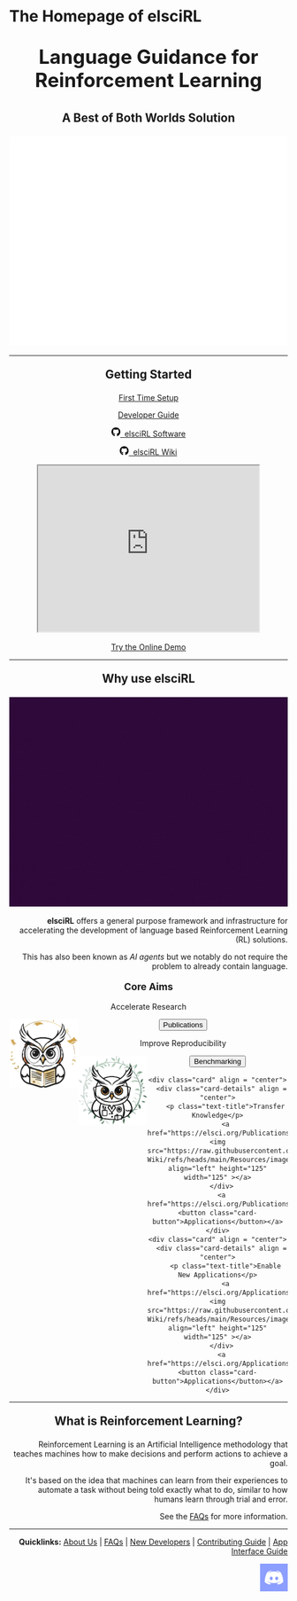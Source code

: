 # The Homepage of elsciRL 

<div align="center" style="font-size:250%">
	<p><b>Language Guidance for <br> Reinforcement Learning</b></p>	
</div>

<div align="center" style="font-size:150%">
	<p><b>A Best of Both Worlds Solution</b></p>	
</div>


<div align="center">
	<img src="https://github.com/pdfosborne/elsciRL-Wiki/blob/main/Resources/images/elsciRL-key-benefits-alt3-transparent-pop.gif?raw=true" />
</div>

----

<div align="center" style="font-size:150%">
	<p><b>Getting Started</b></p>	
</div>

<div class="card-grid" align = "center">  
	<div class="price" >
		  <p><a target="_self" href="https://elsci.org/App+Interface+Guide" class="button-63">First Time Setup</a></p>
	</div>
	<div class="price" align="center">
		  <p><a target="_self" href="https://elsci.org/Developer+Guide" class="button-63" >Developer Guide</a></p>
	</div>
</div>
<div class="card-grid" align = "center"> 
	<div class="price">
		<p><a target="_self" href="https://github.com/pdfosborne/elsciRL" class="button-63"> <svg xmlns="http://www.w3.org/2000/svg" viewBox="0 0 496 512" width="16px"><!--!Font Awesome Free 6.7.2 by @fontawesome - https://fontawesome.com License - https://fontawesome.com/license/free Copyright 2025 Fonticons, Inc.--><path d="M165.9 397.4c0 2-2.3 3.6-5.2 3.6-3.3 .3-5.6-1.3-5.6-3.6 0-2 2.3-3.6 5.2-3.6 3-.3 5.6 1.3 5.6 3.6zm-31.1-4.5c-.7 2 1.3 4.3 4.3 4.9 2.6 1 5.6 0 6.2-2s-1.3-4.3-4.3-5.2c-2.6-.7-5.5 .3-6.2 2.3zm44.2-1.7c-2.9 .7-4.9 2.6-4.6 4.9 .3 2 2.9 3.3 5.9 2.6 2.9-.7 4.9-2.6 4.6-4.6-.3-1.9-3-3.2-5.9-2.9zM244.8 8C106.1 8 0 113.3 0 252c0 110.9 69.8 205.8 169.5 239.2 12.8 2.3 17.3-5.6 17.3-12.1 0-6.2-.3-40.4-.3-61.4 0 0-70 15-84.7-29.8 0 0-11.4-29.1-27.8-36.6 0 0-22.9-15.7 1.6-15.4 0 0 24.9 2 38.6 25.8 21.9 38.6 58.6 27.5 72.9 20.9 2.3-16 8.8-27.1 16-33.7-55.9-6.2-112.3-14.3-112.3-110.5 0-27.5 7.6-41.3 23.6-58.9-2.6-6.5-11.1-33.3 2.6-67.9 20.9-6.5 69 27 69 27 20-5.6 41.5-8.5 62.8-8.5s42.8 2.9 62.8 8.5c0 0 48.1-33.6 69-27 13.7 34.7 5.2 61.4 2.6 67.9 16 17.7 25.8 31.5 25.8 58.9 0 96.5-58.9 104.2-114.8 110.5 9.2 7.9 17 22.9 17 46.4 0 33.7-.3 75.4-.3 83.6 0 6.5 4.6 14.4 17.3 12.1C428.2 457.8 496 362.9 496 252 496 113.3 383.5 8 244.8 8zM97.2 352.9c-1.3 1-1 3.3 .7 5.2 1.6 1.6 3.9 2.3 5.2 1 1.3-1 1-3.3-.7-5.2-1.6-1.6-3.9-2.3-5.2-1zm-10.8-8.1c-.7 1.3 .3 2.9 2.3 3.9 1.6 1 3.6 .7 4.3-.7 .7-1.3-.3-2.9-2.3-3.9-2-.6-3.6-.3-4.3 .7zm32.4 35.6c-1.6 1.3-1 4.3 1.3 6.2 2.3 2.3 5.2 2.6 6.5 1 1.3-1.3 .7-4.3-1.3-6.2-2.2-2.3-5.2-2.6-6.5-1zm-11.4-14.7c-1.6 1-1.6 3.6 0 5.9 1.6 2.3 4.3 3.3 5.6 2.3 1.6-1.3 1.6-3.9 0-6.2-1.4-2.3-4-3.3-5.6-2z"/></svg>&nbsp  elsciRL Software  </a></p>
	</div>
	<div class="price">
		<p><a target="_self" href="https://github.com/pdfosborne/elsciRL-Wiki" class="button-63"><svg xmlns="http://www.w3.org/2000/svg" viewBox="0 0 496 512" width="16px"><!--!Font Awesome Free 6.7.2 by @fontawesome - https://fontawesome.com License - https://fontawesome.com/license/free Copyright 2025 Fonticons, Inc.--><path d="M165.9 397.4c0 2-2.3 3.6-5.2 3.6-3.3 .3-5.6-1.3-5.6-3.6 0-2 2.3-3.6 5.2-3.6 3-.3 5.6 1.3 5.6 3.6zm-31.1-4.5c-.7 2 1.3 4.3 4.3 4.9 2.6 1 5.6 0 6.2-2s-1.3-4.3-4.3-5.2c-2.6-.7-5.5 .3-6.2 2.3zm44.2-1.7c-2.9 .7-4.9 2.6-4.6 4.9 .3 2 2.9 3.3 5.9 2.6 2.9-.7 4.9-2.6 4.6-4.6-.3-1.9-3-3.2-5.9-2.9zM244.8 8C106.1 8 0 113.3 0 252c0 110.9 69.8 205.8 169.5 239.2 12.8 2.3 17.3-5.6 17.3-12.1 0-6.2-.3-40.4-.3-61.4 0 0-70 15-84.7-29.8 0 0-11.4-29.1-27.8-36.6 0 0-22.9-15.7 1.6-15.4 0 0 24.9 2 38.6 25.8 21.9 38.6 58.6 27.5 72.9 20.9 2.3-16 8.8-27.1 16-33.7-55.9-6.2-112.3-14.3-112.3-110.5 0-27.5 7.6-41.3 23.6-58.9-2.6-6.5-11.1-33.3 2.6-67.9 20.9-6.5 69 27 69 27 20-5.6 41.5-8.5 62.8-8.5s42.8 2.9 62.8 8.5c0 0 48.1-33.6 69-27 13.7 34.7 5.2 61.4 2.6 67.9 16 17.7 25.8 31.5 25.8 58.9 0 96.5-58.9 104.2-114.8 110.5 9.2 7.9 17 22.9 17 46.4 0 33.7-.3 75.4-.3 83.6 0 6.5 4.6 14.4 17.3 12.1C428.2 457.8 496 362.9 496 252 496 113.3 383.5 8 244.8 8zM97.2 352.9c-1.3 1-1 3.3 .7 5.2 1.6 1.6 3.9 2.3 5.2 1 1.3-1 1-3.3-.7-5.2-1.6-1.6-3.9-2.3-5.2-1zm-10.8-8.1c-.7 1.3 .3 2.9 2.3 3.9 1.6 1 3.6 .7 4.3-.7 .7-1.3-.3-2.9-2.3-3.9-2-.6-3.6-.3-4.3 .7zm32.4 35.6c-1.6 1.3-1 4.3 1.3 6.2 2.3 2.3 5.2 2.6 6.5 1 1.3-1.3 .7-4.3-1.3-6.2-2.2-2.3-5.2-2.6-6.5-1zm-11.4-14.7c-1.6 1-1.6 3.6 0 5.9 1.6 2.3 4.3 3.3 5.6 2.3 1.6-1.3 1.6-3.9 0-6.2-1.4-2.3-4-3.3-5.6-2z"/></svg>&nbsp elsciRL Wiki</a></p>
	</div>
</div>
<div align="right">

<div align="center">
	<iframe width="400" height="300"  
		src="https://www.youtube.com/embed/JbPtl7Sk49Y">  
	</iframe>
	<p></p>
	<a href="https://osbornep.pythonanywhere.com/" class="button-63">Try the Online Demo</a>
</div>


----

<div align="center" style="font-size:150%">
	<p><b>Why use elsciRL</b></p>	
</div>

<div align="center">
	<img src="https://github.com/pdfosborne/elsciRL-Wiki/blob/main/Resources/images/Agent-Performance-2.gif?raw=true" />
</div>

**elsciRL** offers a general purpose framework and infrastructure for accelerating the development of language based Reinforcement Learning (RL) solutions.

This has also been known as *AI agents* but we notably do not require the problem to already contain language.

<div align="center" style="font-size:125%">
	<p><b>Core Aims</b></p>	
</div>

<div class="card-grid-3" align = "center">  
	<div class="card" align = "center">
	  <div class="card-details" align = "center" >
	    <p class="text-title">Accelerate Research</p>
	    <a href="https://elsci.org/Publications/README"><img src="https://raw.githubusercontent.com/pdfosborne/elsciRL-Wiki/refs/heads/main/Resources/images/elsciRL_logo_owl_reader.png" align="left" height="125" width="125" ></a>
	  </div>
	  <a href="https://elsci.org/Publications/README"><button class="card-button">Publications</button></a>
	</div>
	<div class="card" align = "center">
	  <div class="card-details" align = "center">
	    <p class="text-title">Improve Reproducibility</p>
	    <a href="https://elsci.org/Publications/README"><img src="https://raw.githubusercontent.com/pdfosborne/elsciRL-Wiki/refs/heads/main/Resources/images/elsciRL_logo_owl_researcher.png" align="left" height="125" width="125" ></a>
	  </div>
	  <a href="https://elsci.org/Publications/README"><button class="card-button">Benchmarking</button></a>
	</div>
</div>

<p></p>

<div class="card-grid-3" align = "center">  
	  
	<div class="card" align = "center">
	  <div class="card-details" align = "center">
	    <p class="text-title">Transfer Knowledge</p>
	    <a href="https://elsci.org/Publications/README"><img src="https://raw.githubusercontent.com/pdfosborne/elsciRL-Wiki/refs/heads/main/Resources/images/elsciRL_logo_owl_doctor.png" align="left" height="125" width="125" ></a>
	  </div>
	  <a href="https://elsci.org/Publications/README"><button class="card-button">Applications</button></a>
	</div>
	<div class="card" align = "center">
	  <div class="card-details" align = "center">
	    <p class="text-title">Enable New Applications</p>
	    <a href="https://elsci.org/Applications/Applications+Overview"><img src="https://raw.githubusercontent.com/pdfosborne/elsciRL-Wiki/refs/heads/main/Resources/images/elsciRL_logo_owl_techy.png" align="left" height="125" width="125" ></a>
	  </div>
	  <a href="https://elsci.org/Applications/Applications+Overview"><button class="card-button">Applications</button></a>
	</div>
</div>




<div align="center">

</div>

----

<div align="center" style="font-size:150%">
	<p><b>What is Reinforcement Learning?</b></p>	
</div>

Reinforcement Learning is an Artificial Intelligence methodology that teaches machines how to make decisions and perform actions to achieve a goal. 

It's based on the idea that machines can learn from their experiences to automate a task without being told exactly what to do, similar to how humans learn through trial and error.

See the [FAQs](https://elsci.org/FAQs) for more information.

----

**Quicklinks:**  [About Us](https://elsci.org/About+us) | [FAQs](https://elsci.org/FAQs) | [New Developers](https://elsci.org/Developer+Guide) | [Contributing Guide](https://elsci.org/Become+a+Contributor) | [App Interface Guide](https://elsci.org/App+Interface+Guide)



<div id="sticky-button">
  <a href="https://discord.gg/GgaqcrYCxt"><img src="https://raw.githubusercontent.com/pdfosborne/elsciRL-Wiki/refs/heads/main/Resources/images/discord_icon.png" width="50"></a>
  </div>
